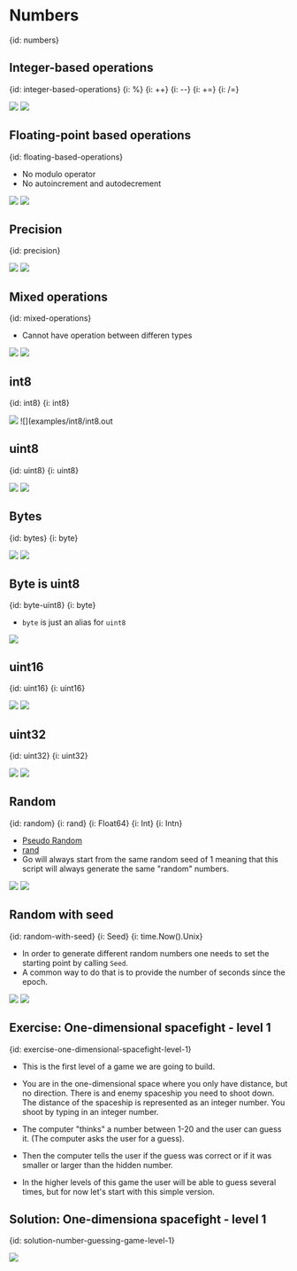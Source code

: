 # Numbers
{id: numbers}

## Integer-based operations
{id: integer-based-operations}
{i: %}
{i: ++}
{i: --}
{i: +=}
{i: /=}

![](examples/numbers-integers/numbers_integers.go)
![](examples/numbers-integers/numbers_integers.out)

## Floating-point based operations
{id: floating-based-operations}

* No modulo operator
* No autoincrement and autodecrement

![](examples/numbers-float/numbers_float.go)
![](examples/numbers-float/numbers_float.out)

## Precision
{id: precision}

![](examples/precision/precision.go)
![](examples/precision/precision.out)


## Mixed operations
{id: mixed-operations}

* Cannot have operation between differen types

![](examples/numbers-mix/numbers_mix.go)
![](examples/numbers-mix/numbers_mix.out)

## int8
{id: int8}
{i: int8}

![](examples/int8/int8.go)
![](examples/int8/int8.out

## uint8
{id: uint8}
{i: uint8}

![](examples/uint8/uint8.go)
![](examples/uint8/uint8.out)


## Bytes
{id: bytes}
{i: byte}


![](examples/byte/byte.go)
![](examples/byte/byte.out)

## Byte is uint8
{id: byte-uint8}
{i: byte}

* `byte` is just an alias for `uint8`

![](examples/byte-uint8/byte_uint8.go)

## uint16
{id: uint16}
{i: uint16}

![](examples/uint16/uint16.go)
![](examples/uint16/uint16.out)


## uint32
{id: uint32}
{i: uint32}

![](examples/uint32/uint32.go)
![](examples/uint32/uint32.out)


## Random
{id: random}
{i: rand}
{i: Float64}
{i: Int}
{i: Intn}

* [Pseudo Random](https://en.wikipedia.org/wiki/Pseudorandom_number_generator)
* [rand](https://golang.org/pkg/math/rand/)
* Go will always start from the same random seed of 1 meaning that this script will always generate the same "random" numbers.

![](examples/random/random.go)
![](examples/random/random.out)


## Random with seed
{id: random-with-seed}
{i: Seed}
{i: time.Now().Unix}

* In order to generate different random numbers one needs to set the starting point by calling `Seed`.
* A common way to do that is to provide the number of seconds since the epoch.

![](examples/random-with-seed/random_with_seed.go)
![](examples/random-with-seed/random_with_seed.out)

## Exercise: One-dimensional spacefight - level 1
{id: exercise-one-dimensional-spacefight-level-1}

* This is the first level of a game we are going to build.
* You are in the one-dimensional space where you only have distance, but no direction. There is and enemy spaceship you need to shoot down. The distance of the spaceship is represented as an integer number. You shoot by typing in an integer number. 


* The computer "thinks" a number between 1-20 and the user can guess it. (The computer asks the user for a guess).
* Then the computer tells the user if the guess was correct or if it was smaller or larger than the hidden number.

* In the higher levels of this game the user will be able to guess several times, but for now let's start with this simple version.

## Solution: One-dimensiona spacefight - level 1
{id: solution-number-guessing-game-level-1}


![](examples/game1/game1.go)
